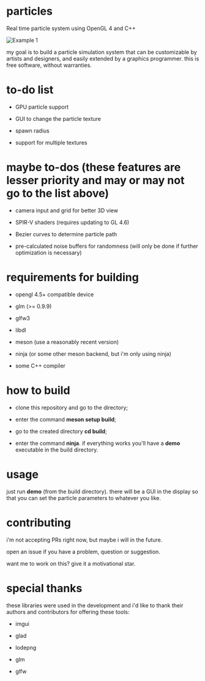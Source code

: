 # particles
Real time particle system using OpenGL 4 and C++

![Example 1](showcase/particle_example1.webp)
 
my goal is to build a particle simulation system that can be customizable by artists and designers, and easily extended by a graphics programmer. this is free software, without warranties.

# to-do list

- GPU particle support

- GUI to change the particle texture

- spawn radius

- support for multiple textures

# maybe to-dos (these features are lesser priority and may or may not go to the list above)

- camera input and grid for better 3D view

- SPIR-V shaders (requires updating to GL 4.6)

- Bezier curves to determine particle path

- pre-calculated noise buffers for randomness (will only be done if further optimization is necessary)

# requirements for building

- opengl 4.5+ compatible device

- glm (>= 0.9.9)

- glfw3

- libdl

- meson (use a reasonably recent version)

- ninja (or some other meson backend, but i'm only using ninja)

- some C++ compiler

# how to build

- clone this repository and go to the directory;

- enter the command **meson setup build**;

- go to the created directory **cd build**;

- enter the command **ninja**. if everything works you'll have a **demo** executable in the build directory.

# usage

just run **demo** (from the build directory). there will be a GUI in the display so that you can set the particle parameters to whatever you like.

# contributing

i'm not accepting PRs right now, but maybe i will in the future.

open an issue if you have a problem, question or suggestion.

want me to work on this? give it a motivational star.

# special thanks

these libraries were used in the development and i'd like to thank their authors and contributors for offering these tools:

- imgui

- glad

- lodepng

- glm

- glfw
